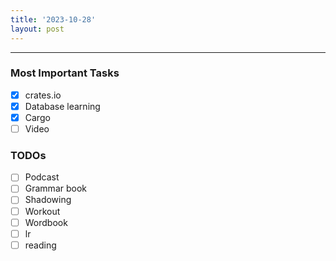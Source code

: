```yaml
---
title: '2023-10-28'
layout: post
---
```


---

### Most Important Tasks

- [x] crates.io
- [x] Database learning
- [x] Cargo
- [ ] Video

### TODOs

- [ ] Podcast
- [ ] Grammar book
- [ ] Shadowing
- [ ] Workout
- [ ] Wordbook
- [ ] lr
- [ ] reading
